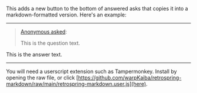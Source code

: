 This adds a new button to the bottom of answered asks that copies it into a markdown-formatted version. Here's an example:


----

> [Anonymous asked](https://retrospring.com/):
> 
> This is the question text.

This is the answer text.

----


You will need a userscript extension such as Tampermonkey. Install by opening the raw file, or click [https://github.com/warpKaiba/retrospring-markdown/raw/main/retrospring-markdown.user.js](here).

